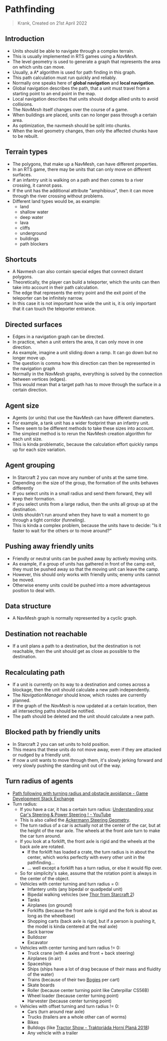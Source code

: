 # Pathfinding

> Krank, Created on 21st April 2022


## Introduction 

* Units should be able to navigate through a complex terrain.
* This is usually implemented in RTS games using a *NavMesh*.
* The level geometry is used to generate a graph that represents the area on which units can move.
* Usually, a A* algorithm is used for path finding in this graph.
* This path calculation must run quickly and reliably.
* Normally one speaks here of **global navigation** and **local navigation**.
* Global navigation describes the path, that a unit must travel from a starting point to an end point in the map.
* Local navigation describes that units should dodge allied units to avoid collisions.
* The *NavMesh* itself changes over the course of a game.
* When buildings are placed, units can no longer pass through a certain area.
* As optimization, the navmesh should be split into chunks.
* When the level geometry changes, then only the affected chunks have to be rebuilt.


## Terrain types

* The polygons, that make up a NavMesh, can have different properties.
* In an RTS game, there may be units that can only move on different surfaces.
* If an infantry unit is walking on a path and then comes to a river crossing, it cannot pass.
* If the unit has the additional attribute "amphibious", then it can move through the river crossing without problems.
* Different land types would be, as example: 
  * land
  * shallow water
  * deep water
  * lava
  * cliffs
  * underground
  * buildings
  * path blockers


## Shortcuts

* A Navmesh can also contain special edges that connect distant polygons.
* Theoretically, the player can build a teleporter, which the units can then take into account in their path calculation.
* The edge that represents the entry point and the exit point of the teleporter can be infinitely narrow.
* In this case it is not important how wide the unit is, it is only important that it can touch the teleporter entrance.


## Directed surfaces

* Edges in a navigation graph can be directed.
* In practice, when a unit enters the area, it can only move in one direction.
* As example, imagine a unit sliding down a ramp. It can go down but no longer move up.
* The question is comma how this direction can then be represented in the navigation graph
* Normally in the *NavMesh* graphs, everything is solved by the connection between vertices (edges).
* This would mean that a target path has to move through the surface in a certain direction.


## Agent size

* Agents (or units) that use the NavMesh can have different diameters.
* For example, a tank unit has a wider footprint than an infantry unit.
* There seem to be different methods to take these sizes into account.
* The simplest method is to rerun the NavMesh creation algorithm for each unit size.
* This is kinda problematic, because the calculation effort quickly ramps up for each size variation.


## Agent grouping

* In Starcraft 2 you can move any number of units at the same time.
* Depending on the size of the group, the formation of the units behaves differently
* If you select units in a small radius and send them forward, they will keep their formation.
* If you select units from a large radius, then the units all group up at the destination.
* Units shouldn't run around when they have to wait a moment to go through a tight corridor (funneling).
* This is kinda a complex problem, because the units have to decide: 
  "Is it faster to wait for the others or to move around?"


## Pushing away friendly units

* Friendly or neutral units can be pushed away by actively moving units.
* As example, if a group of units has gathered in front of the camp exit, they must be pushed away so that the moving unit can leave the camp.
* However, this should only works with friendly units; enemy units cannot be moved.
* Otherwise enemy units could be pushed into a more advantageous position to deal with.


## Data structure

* A NavMesh graph is normally represented by a cyclic graph.


## Destination not reachable

* If a unit plans a path to a destination, but the destination is not reachable, then the unit should get as close as possible to the destination.


## Recalculating path

* If a unit is currently on its way to a destination and comes across a blockage, then the unit should calculate a new path independently.
* The *NavigationManager* should know, which routes are currently planned.
* If the graph of the *NavMesh* is now updated at a certain location, then all intersecting paths should be notified.
* The path should be deleted and the unit should calculate a new path.


## Blocked path by friendly units

* In Starcraft 2 you can set units to hold position.
* This means that these units do not move away, even if they are attacked or nudged by a friendly unit.
* If now a unit wants to move through them, it's slowly jerking forward and very slowly pushing the standing unit out of the way.


## Turn radius of agents

* [Path following with turning radius and obstacle avoidance - Game Development Stack Exchange](https://gamedev.stackexchange.com/questions/188046/path-following-with-turning-radius-and-obstacle-avoidance)
* Turn radius:
  * If you have a car, it has a certain turn radius: [Understanding your Car's Steering & Power Steering ! - YouTube](https://www.youtube.com/watch?v=em1O8mz7sF0)
  * This is also called the [Ackermann Steering Geometry](https://en.wikipedia.org/wiki/Ackermann_steering_geometry).
  * The turn radius of a car is actually not at the center of the car, but at the height of the rear axle. The wheels at the front axle turn to make the car turn around.
  * If you look at a forklift, the front axle is rigid and the wheels at the back axle are rotated.
    * If the forklift has loaded a crate, the turn radius is in about the center, which works perfectly with every other unit in the pathfinding...
    * ... well except a forklift has a turn radius, or else it would flip over.
  * So for simplicity's sake, assume that the rotation point is always in the center of the object.
  * Vehicles with center turning and turn radius = 0:
    * Infantery units (any bipedal or quadpedal unit)
    * Bipedal walking vehicles (see [Thor from Starcraft 2](https://liquipedia.net/starcraft2/Thor_(Legacy_of_the_Void)))
    * Tanks
    * Airplanes (on ground)
    * Forklifts (because the front axle is rigid and the fork is about as long as the wheelbase)
    * Shopping carts (back axle is rigid, but if a person is pushing it, the model is kinda centered at the real axle)
    * Sack barrow
    * Bulldozer
    * Excavator
  * Vehicles with center turning and turn radius != 0:
    * Truck crane (with 4 axles and front + back steering)
    * Airplanes (in air)
    * Spaceships
    * Ships (ships have a lot of drag because of their mass and fluidity of the water)
    * Trains (because of their two [Bogies](https://en.wikipedia.org/wiki/Bogie) per cart)
    * Skate boards
    * Roller (because center turning point like Caterpillar CS56B)
    * Wheel loader (because center turning point)
    * Harvester (because center turning point)
  * Vehicles with offset turning and turn radius != 0:
    * Cars (turn around rear axle)
    * Trucks (trailers are a whole other can of worms)
    * Bikes
    * Bulldogs (like [Tractor Show - Traktoriáda Horní Planá 2018](https://www.youtube.com/watch?v=DP59jSKJoGk))
    * Any vehicle with a trailer
